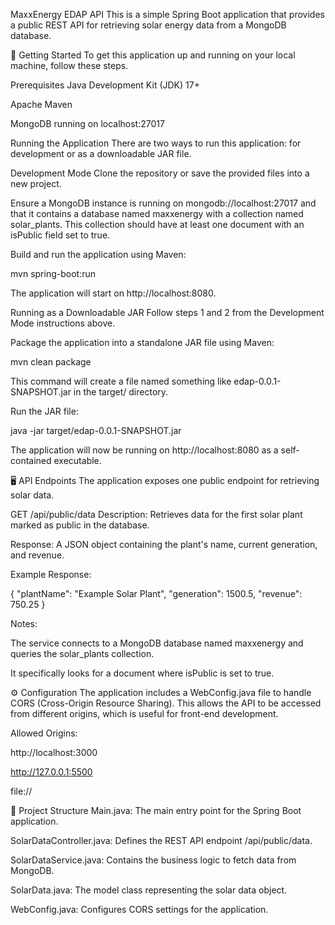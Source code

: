 MaxxEnergy EDAP API
This is a simple Spring Boot application that provides a public REST API for retrieving solar energy data from a MongoDB database.

🚀 Getting Started
To get this application up and running on your local machine, follow these steps.

Prerequisites
Java Development Kit (JDK) 17+

Apache Maven

MongoDB running on localhost:27017

Running the Application
There are two ways to run this application: for development or as a downloadable JAR file.

Development Mode
Clone the repository or save the provided files into a new project.

Ensure a MongoDB instance is running on mongodb://localhost:27017 and that it contains a database named maxxenergy with a collection named solar_plants. This collection should have at least one document with an isPublic field set to true.

Build and run the application using Maven:

mvn spring-boot:run

The application will start on http://localhost:8080.

Running as a Downloadable JAR
Follow steps 1 and 2 from the Development Mode instructions above.

Package the application into a standalone JAR file using Maven:

mvn clean package

This command will create a file named something like edap-0.0.1-SNAPSHOT.jar in the target/ directory.

Run the JAR file:

java -jar target/edap-0.0.1-SNAPSHOT.jar

The application will now be running on http://localhost:8080 as a self-contained executable.

🖥️ API Endpoints
The application exposes one public endpoint for retrieving solar data.

GET /api/public/data
Description: Retrieves data for the first solar plant marked as public in the database.

Response: A JSON object containing the plant's name, current generation, and revenue.

Example Response:

{
  "plantName": "Example Solar Plant",
  "generation": 1500.5,
  "revenue": 750.25
}

Notes:

The service connects to a MongoDB database named maxxenergy and queries the solar_plants collection.

It specifically looks for a document where isPublic is set to true.

⚙️ Configuration
The application includes a WebConfig.java file to handle CORS (Cross-Origin Resource Sharing). This allows the API to be accessed from different origins, which is useful for front-end development.

Allowed Origins:

http://localhost:3000

http://127.0.0.1:5500

file://

📂 Project Structure
Main.java: The main entry point for the Spring Boot application.

SolarDataController.java: Defines the REST API endpoint /api/public/data.

SolarDataService.java: Contains the business logic to fetch data from MongoDB.

SolarData.java: The model class representing the solar data object.

WebConfig.java: Configures CORS settings for the application.
